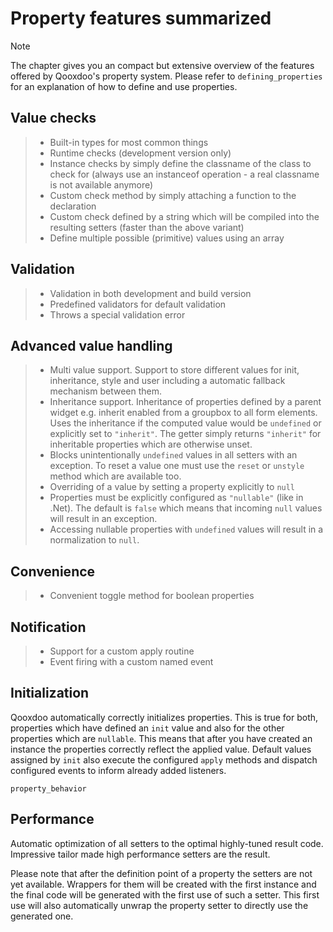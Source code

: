 # Property features summarized

<div class="note">

<div class="admonition-title">

Note

</div>

The chapter gives you an compact but extensive overview of the features offered
by Qooxdoo's property system. Please refer to `defining_properties` for an
explanation of how to define and use properties.

</div>

## Value checks

> - Built-in types for most common things
> - Runtime checks (development version only)
> - Instance checks by simply define the classname of the class to check for
>   (always use an instanceof operation - a real classname is not available
>   anymore)
> - Custom check method by simply attaching a function to the declaration
> - Custom check defined by a string which will be compiled into the resulting
>   setters (faster than the above variant)
> - Define multiple possible (primitive) values using an array

## Validation

> - Validation in both development and build version
> - Predefined validators for default validation
> - Throws a special validation error

## Advanced value handling

> - Multi value support. Support to store different values for init,
>   inheritance, style and user including a automatic fallback mechanism between
>   them.
> - Inheritance support. Inheritance of properties defined by a parent widget
>   e.g. inherit enabled from a groupbox to all form elements. Uses the
>   inheritance if the computed value would be `undefined` or explicitly set to
>   `"inherit"`. The getter simply returns `"inherit"` for inheritable
>   properties which are otherwise unset.
> - Blocks unintentionally `undefined` values in all setters with an exception.
>   To reset a value one must use the `reset` or `unstyle` method which are
>   available too.
> - Overriding of a value by setting a property explicitly to `null`
> - Properties must be explicitly configured as `"nullable"` (like in .Net). The
>   default is `false` which means that incoming `null` values will result in an
>   exception.
> - Accessing nullable properties with `undefined` values will result in a
>   normalization to `null`.

## Convenience

> - Convenient toggle method for boolean properties

## Notification

> - Support for a custom apply routine
> - Event firing with a custom named event

## Initialization

Qooxdoo automatically correctly initializes properties. This is true for both,
properties which have defined an `init` value and also for the other properties
which are `nullable`. This means that after you have created an instance the
properties correctly reflect the applied value. Default values assigned by
`init` also execute the configured `apply` methods and dispatch configured
events to inform already added listeners.

`property_behavior`

## Performance

Automatic optimization of all setters to the optimal highly-tuned result code.
Impressive tailor made high performance setters are the result.

Please note that after the definition point of a property the setters are not
yet available. Wrappers for them will be created with the first instance and the
final code will be generated with the first use of such a setter. This first use
will also automatically unwrap the property setter to directly use the generated
one.

